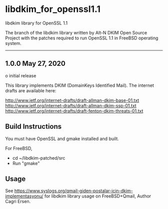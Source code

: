 # libdkim_for_openssl1.1
libdkim library for OpenSSL 1.1

The branch of the libdkim library written by Alt-N DKIM Open Source Project 
with the patches required to run OpenSSL 1.1 
in FreeBSD operating system.

-------------------
1.0.0 May 27, 2020
-------------------
  o initial release


This library implements DKIM (DomainKeys Identified Mail).  The
internet drafts are available here:

http://www.ietf.org/internet-drafts/draft-allman-dkim-base-01.txt
http://www.ietf.org/internet-drafts/draft-allman-dkim-ssp-01.txt
http://www.ietf.org/internet-drafts/draft-fenton-dkim-threats-01.txt


Build Instructions
------------------

You must have OpenSSL and gmake installed and built.

For FreeBSD,
  - cd ~/libdkim-patched/src
  - Run "gmake"


Usage
-------

See https://www.syslogs.org/qmail-giden-postalar-icin-dkim-implementasyonu/
for libdkim library usage on FreeBSD+Qmail, Author Cagri Ersen.
